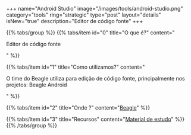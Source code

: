 +++
name="Android Studio"
image="/images/tools/android-studio.png"
category="tools"
ring="strategic"
type="post"
layout="details"
isNew="true"
description="Editor de código fonte"
+++

{{% tabs/group %}}
  {{% tabs/item id="0" title="O que é?" content="<p>Editor de código fonte</p>" %}}
  
  {{% tabs/item id="1" title="Como utilizamos?" content="<p>O time do Beagle utiliza para edição de código fonte, principalmente nos projetos: Beagle Android</p>" %}}
  
  {{% tabs/item id="2" title="Onde ?" content="<a href='https://usebeagle.io/' target='_blank'>Beagle</a>" %}}

  {{% tabs/item id="3" title="Recursos" content="<a href='https://developer.android.com/studio' target='_blank'>Material de estudo</a>" %}}
{{% /tabs/group %}}
